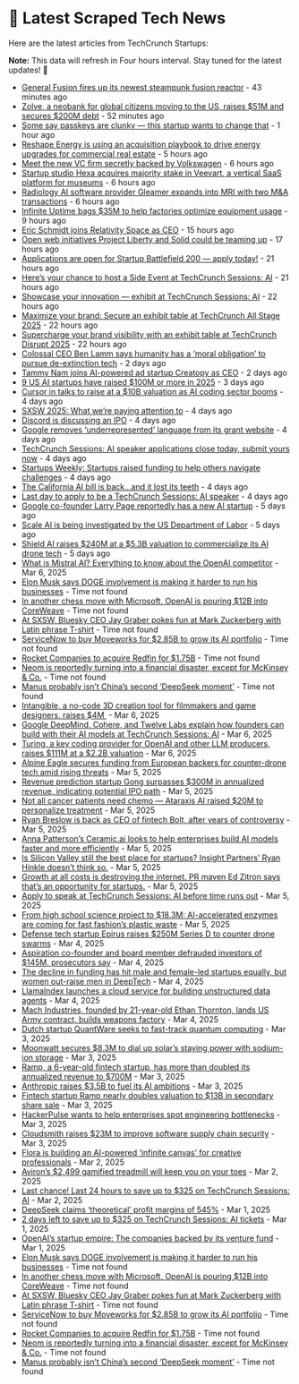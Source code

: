 
# 📰 Latest Scraped Tech News

Here are the latest articles from TechCrunch Startups:

**Note:** This data will refresh in Four hours interval. Stay tuned for the latest updates! 🔄
- [General Fusion fires up its newest steampunk fusion reactor](https://techcrunch.com/2025/03/11/general-fusion-fires-up-its-newest-steampunk-fusion-reactor/) - 43 minutes ago
- [Zolve, a neobank for global citizens moving to the US, raises $51M and secures $200M debt](https://techcrunch.com/2025/03/11/zolve-a-neobank-for-global-citizens-moving-to-the-us-raises-51m-and-secures-200m-debt/) - 52 minutes ago
- [Some say passkeys are clunky — this startup wants to change that](https://techcrunch.com/2025/03/11/some-say-passkeys-are-clunky-this-startup-wants-to-change-that/) - 1 hour ago
- [Reshape Energy is using an acquisition playbook to drive energy upgrades for commercial real estate](https://techcrunch.com/2025/03/11/reshape-energy-is-using-an-acquisition-playbook-to-drive-energy-upgrades-for-commercial-real-estate/) - 5 hours ago
- [Meet the new VC firm secretly backed by Volkswagen](https://techcrunch.com/2025/03/10/meet-the-new-vc-firm-secretly-backed-by-volkswagen/) - 6 hours ago
- [Startup studio Hexa acquires majority stake in Veevart, a vertical SaaS platform for museums](https://techcrunch.com/2025/03/10/startup-studio-hexa-acquires-majority-stake-in-veevart-a-vertical-saas-for-museums/) - 6 hours ago
- [Radiology AI software provider Gleamer expands into MRI with two M&A transactions](https://techcrunch.com/2025/03/10/radiology-ai-software-provider-gleamer-expands-into-mri-with-two-small-acquisitions/) - 6 hours ago
- [Infinite Uptime bags $35M to help factories optimize equipment usage](https://techcrunch.com/2025/03/10/infinite-uptime-bags-35m-to-help-factories-optimize-equipment-usage/) - 9 hours ago
- [Eric Schmidt joins Relativity Space as CEO](https://techcrunch.com/2025/03/10/eric-schmidt-joins-relativity-space-as-ceo/) - 15 hours ago
- [Open web initiatives Project Liberty and Solid could be teaming up](https://techcrunch.com/2025/03/10/open-web-initiatives-project-liberty-and-solid-could-be-teaming-up/) - 17 hours ago
- [Applications are open for Startup Battlefield 200 — apply today!](https://techcrunch.com/2025/03/10/applications-are-open-for-startup-battlefield-200-apply-today/) - 21 hours ago
- [Here’s your chance to host a Side Event at TechCrunch Sessions: AI](https://techcrunch.com/2025/03/10/heres-your-chance-to-host-a-side-event-at-techcrunch-sessions-ai/) - 21 hours ago
- [Showcase your innovation — exhibit at TechCrunch Sessions: AI](https://techcrunch.com/2025/03/10/showcase-your-innovation-exhibit-at-techcrunch-sessions-ai/) - 22 hours ago
- [Maximize your brand: Secure an exhibit table at TechCrunch All Stage 2025](https://techcrunch.com/2025/03/10/maximize-your-exposure-secure-an-exhibit-table-at-techcrunch-all-stage-2025/) - 22 hours ago
- [Supercharge your brand visibility with an exhibit table at TechCrunch Disrupt 2025](https://techcrunch.com/2025/03/10/supercharge-your-brand-visibility-with-an-exhibit-table-at-techcrunch-disrupt-2025/) - 22 hours ago
- [Colossal CEO Ben Lamm says humanity has a ‘moral obligation’ to pursue de-extinction tech](https://techcrunch.com/2025/03/09/colossal-ceo-ben-lamm-says-humanity-has-a-moral-obligation-to-pursue-de-extinction-tech/) - 2 days ago
- [Tammy Nam joins AI-powered ad startup Creatopy as CEO](https://techcrunch.com/2025/03/09/tammy-nam-joins-ai-powered-ad-startup-creatopy-as-ceo/) - 2 days ago
- [9 US AI startups have raised $100M or more in 2025](https://techcrunch.com/2025/03/08/9-us-ai-startups-have-raised-100m-or-more-in-2025/) - 3 days ago
- [Cursor in talks to raise at a $10B valuation as AI coding sector booms](https://techcrunch.com/2025/03/07/cursor-in-talks-to-raise-at-a-10b-valuation-as-ai-coding-sector-booms/) - 4 days ago
- [SXSW 2025: What we’re paying attention to](https://techcrunch.com/2025/03/07/sxsw-2025-what-were-paying-attention-to/) - 4 days ago
- [Discord is discussing an IPO](https://techcrunch.com/2025/03/07/discord-is-discussing-an-ipo/) - 4 days ago
- [Google removes ‘underrepresented’ language from its grant website](https://techcrunch.com/2025/03/07/google-removes-underrepresented-language-from-its-grant-website/) - 4 days ago
- [TechCrunch Sessions: AI speaker applications close today, submit yours now](https://techcrunch.com/2025/03/07/techcrunch-sessions-ai-speaker-applications-close-today-submit-yours-now/) - 4 days ago
- [Startups Weekly: Startups raised funding to help others navigate challenges](https://techcrunch.com/2025/03/07/startups-raised-funding-to-help-others-navigate-challenges/) - 4 days ago
- [The California AI bill is back…and it lost its teeth](https://techcrunch.com/podcast/the-california-ai-bill-is-back-and-it-lost-its-teeth/) - 4 days ago
- [Last day to apply to be a TechCrunch Sessions: AI speaker](https://techcrunch.com/2025/03/07/last-day-to-apply-to-be-a-techcrunch-sessions-ai-speaker/) - 4 days ago
- [Google co-founder Larry Page reportedly has a new AI startup](https://techcrunch.com/2025/03/06/google-co-founder-larry-page-reportedly-has-a-new-ai-startup/) - 5 days ago
- [Scale AI is being investigated by the US Department of Labor](https://techcrunch.com/2025/03/06/scale-ai-is-being-investigated-by-the-us-department-of-labor/) - 5 days ago
- [Shield AI raises $240M at a $5.3B valuation to commercialize its AI drone tech](https://techcrunch.com/2025/03/06/shield-ai-raises-240-million-at-a-5-3-billion-valuation-to-commercialize-its-ai-drone-tech/) - 5 days ago
- [What is Mistral AI? Everything to know about the OpenAI competitor](https://techcrunch.com/2025/03/06/what-is-mistral-ai-everything-to-know-about-the-openai-competitor/) - Mar 6, 2025
- [Elon Musk says DOGE involvement is making it harder to run his businesses](https://techcrunch.com/2025/03/10/elon-musk-says-doge-involvement-is-making-it-harder-to-run-his-businesses/) - Time not found
- [In another chess move with Microsoft, OpenAI is pouring $12B into CoreWeave](https://techcrunch.com/2025/03/10/in-another-chess-move-with-microsoft-openai-is-pouring-12b-into-coreweave/) - Time not found
- [At SXSW, Bluesky CEO Jay Graber pokes fun at Mark Zuckerberg with Latin phrase T-shirt](https://techcrunch.com/2025/03/10/at-sxsw-bluesky-ceo-jay-graber-pokes-fun-at-mark-zuckerberg-with-latin-phrase-t-shirt/) - Time not found
- [ServiceNow to buy Moveworks for $2.85B to grow its AI portfolio](https://techcrunch.com/2025/03/10/servicenow-buys-moveworks-for-2-85b-to-grow-its-ai-portfolio/) - Time not found
- [Rocket Companies to acquire Redfin for $1.75B](https://techcrunch.com/2025/03/10/rocket-companies-to-acquire-redfin-for-1-75b/) - Time not found
- [Neom is reportedly turning into a financial disaster, except for McKinsey & Co.](https://techcrunch.com/2025/03/09/neom-is-reportedly-turning-into-a-financial-disaster-except-for-mckinsey-co/) - Time not found
- [Manus probably isn’t China’s second ‘DeepSeek moment’](https://techcrunch.com/2025/03/09/manus-probably-isnt-chinas-second-deepseek-moment/) - Time not found
- [Intangible, a no-code 3D creation tool for filmmakers and game designers, raises $4M ](https://techcrunch.com/2025/03/06/intangible-ai-a-no-code-3d-creation-tool-for-filmmakers-and-game-designers-raises-4m/) - Mar 6, 2025
- [Google DeepMind, Cohere, and Twelve Labs explain how founders can build with their AI models at TechCrunch Sessions: AI](https://techcrunch.com/2025/03/06/google-deepmind-cohere-and-twelve-labs-explain-how-founders-can-build-with-their-ai-models-at-tc-sessions-ai/) - Mar 6, 2025
- [Turing, a key coding provider for OpenAI and other LLM producers, raises $111M at a $2.2B valuation](https://techcrunch.com/2025/03/06/turing-a-key-coding-provider-for-openai-and-other-llm-producers-raises-111m-at-a-2-2b-valuation/) - Mar 6, 2025
- [Alpine Eagle secures funding from European backers for counter-drone tech amid rising threats](https://techcrunch.com/2025/03/05/alpine-eagle-secures-funding-from-european-backers-for-counter-drone-tech-amid-rising-threats/) - Mar 5, 2025
- [Revenue prediction startup Gong surpasses $300M in annualized revenue, indicating potential IPO path](https://techcrunch.com/2025/03/05/revenue-prediction-startup-gong-surpasses-300m-arr-indicating-potential-ipo-path/) - Mar 5, 2025
- [Not all cancer patients need chemo — Ataraxis AI raised $20M to personalize treatment](https://techcrunch.com/2025/03/05/not-all-cancer-patients-need-chemo-ataraxis-ai-raised-20m-to-personalize-treatment/) - Mar 5, 2025
- [Ryan Breslow is back as CEO of fintech Bolt, after years of controversy](https://techcrunch.com/2025/03/05/ryan-breslow-is-back-as-ceo-of-fintech-bolt-after-years-of-controversy/) - Mar 5, 2025
- [Anna Patterson’s Ceramic.ai looks to help enterprises build AI models faster and more efficiently](https://techcrunch.com/2025/03/05/anna-pattersons-ceramic-ai-looks-to-help-enterprises-build-models-faster-and-more-efficiently/) - Mar 5, 2025
- [Is Silicon Valley still the best place for startups? Insight Partners’ Ryan Hinkle doesn’t think so.](https://techcrunch.com/podcast/is-silicon-valley-still-the-best-place-for-startups-insight-partners-ryan-hinkle-doesnt-think-so/) - Mar 5, 2025
- [Growth at all costs is destroying the internet. PR maven Ed Zitron says that’s an opportunity for startups.](https://techcrunch.com/2025/03/05/growth-at-all-costs-is-destroying-the-internet-pr-maven-ed-zitron-says-thats-an-opportunity-for-startups/) - Mar 5, 2025
- [Apply to speak at TechCrunch Sessions: AI before time runs out](https://techcrunch.com/2025/03/05/apply-to-speak-at-techcrunch-sessions-ai-before-time-runs-out/) - Mar 5, 2025
- [From high school science project to $18.3M: AI-accelerated enzymes are coming for fast fashion’s plastic waste](https://techcrunch.com/2025/03/05/from-high-school-science-project-to-18-3m-ai-accelerated-enzymes-are-coming-for-fast-fashions-plastic-waste/) - Mar 5, 2025
- [Defense tech startup Epirus raises $250M Series D to counter drone swarms](https://techcrunch.com/2025/03/04/defense-tech-startup-epirus-raises-250m-series-d-to-counter-drone-swarms/) - Mar 4, 2025
- [Aspiration co-founder and board member defrauded investors of $145M, prosecutors say](https://techcrunch.com/2025/03/04/aspiration-co-founder-and-board-member-defrauded-investors-of-145m-prosecutors-say/) - Mar 4, 2025
- [The decline in funding has hit male and female-led startups equally, but women out-raise men in DeepTech](https://techcrunch.com/2025/03/04/funding-to-women-founded-startups-declined-12-in-2024-but-that-wasnt-far-behind-the-broader-market/) - Mar 4, 2025
- [LlamaIndex launches a cloud service for building unstructured data agents](https://techcrunch.com/2025/03/04/llamaindex-launches-a-cloud-service-for-building-unstructed-data-agents/) - Mar 4, 2025
- [Mach Industries, founded by 21-year-old Ethan Thornton, lands US Army contract, builds weapons factory](https://techcrunch.com/2025/03/04/mach-industries-founded-by-21-year-old-ethan-thornton-lands-us-army-contract-builds-weapons-factory/) - Mar 4, 2025
- [Dutch startup QuantWare seeks to fast-track quantum computing](https://techcrunch.com/2025/03/03/dutch-startup-quantware-seeks-to-fast-track-quantum-computing/) - Mar 3, 2025
- [Moonwatt secures $8.3M to dial up solar’s staying power with sodium-ion storage](https://techcrunch.com/2025/03/03/moonwatt-secures-8-3m-to-dial-up-solars-staying-power-with-sodium-ion-storage/) - Mar 3, 2025
- [Ramp, a 6-year-old fintech startup, has more than doubled its annualized revenue to $700M](https://techcrunch.com/2025/03/03/ramp-has-more-than-doubled-its-annualized-revenue-to-700-million/) - Mar 3, 2025
- [Anthropic raises $3.5B to fuel its AI ambitions](https://techcrunch.com/2025/03/03/anthropic-raises-3-5b-to-fuel-its-ai-ambitions/) - Mar 3, 2025
- [Fintech startup Ramp nearly doubles valuation to $13B in secondary share sale](https://techcrunch.com/2025/03/03/fintech-startup-ramp-nearly-doubles-valuation-to-13b-in-secondary-share-sale/) - Mar 3, 2025
- [HackerPulse wants to help enterprises spot engineering bottlenecks](https://techcrunch.com/2025/03/03/hackerpulse-built-a-platform-to-give-enterprises-visibility-into-their-engineering-teams/) - Mar 3, 2025
- [Cloudsmith raises $23M to improve software supply chain security](https://techcrunch.com/2025/03/03/cloudsmith-raises-23m-to-solve-software-supply-chain-security/) - Mar 3, 2025
- [Flora is building an AI-powered ‘infinite canvas’ for creative professionals](https://techcrunch.com/2025/03/02/flora-is-building-an-ai-powered-infinite-canvas-for-creative-professionals/) - Mar 2, 2025
- [Aviron’s $2,499 gamified treadmill will keep you on your toes](https://techcrunch.com/2025/03/02/avirons-2499-gamified-treadmill-will-keep-you-on-your-toes/) - Mar 2, 2025
- [Last chance! Last 24 hours to save up to $325 on TechCrunch Sessions: AI](https://techcrunch.com/2025/03/02/last-chance-last-24-hours-to-save-up-to-325-on-techcrunch-sessions-ai/) - Mar 2, 2025
- [DeepSeek claims ‘theoretical’ profit margins of 545%](https://techcrunch.com/2025/03/01/deepseek-claims-theoretical-profit-margins-of-545/) - Mar 1, 2025
- [2 days left to save up to $325 on TechCrunch Sessions: AI tickets](https://techcrunch.com/2025/03/01/2-days-left-to-save-up-to-325-on-techcrunch-sessions-ai-tickets/) - Mar 1, 2025
- [OpenAI’s startup empire: The companies backed by its venture fund](https://techcrunch.com/2025/03/01/openais-startup-empire-the-companies-backed-by-its-venture-fund/) - Mar 1, 2025
- [Elon Musk says DOGE involvement is making it harder to run his businesses](https://techcrunch.com/2025/03/10/elon-musk-says-doge-involvement-is-making-it-harder-to-run-his-businesses/) - Time not found
- [In another chess move with Microsoft, OpenAI is pouring $12B into CoreWeave](https://techcrunch.com/2025/03/10/in-another-chess-move-with-microsoft-openai-is-pouring-12b-into-coreweave/) - Time not found
- [At SXSW, Bluesky CEO Jay Graber pokes fun at Mark Zuckerberg with Latin phrase T-shirt](https://techcrunch.com/2025/03/10/at-sxsw-bluesky-ceo-jay-graber-pokes-fun-at-mark-zuckerberg-with-latin-phrase-t-shirt/) - Time not found
- [ServiceNow to buy Moveworks for $2.85B to grow its AI portfolio](https://techcrunch.com/2025/03/10/servicenow-buys-moveworks-for-2-85b-to-grow-its-ai-portfolio/) - Time not found
- [Rocket Companies to acquire Redfin for $1.75B](https://techcrunch.com/2025/03/10/rocket-companies-to-acquire-redfin-for-1-75b/) - Time not found
- [Neom is reportedly turning into a financial disaster, except for McKinsey & Co.](https://techcrunch.com/2025/03/09/neom-is-reportedly-turning-into-a-financial-disaster-except-for-mckinsey-co/) - Time not found
- [Manus probably isn’t China’s second ‘DeepSeek moment’](https://techcrunch.com/2025/03/09/manus-probably-isnt-chinas-second-deepseek-moment/) - Time not found